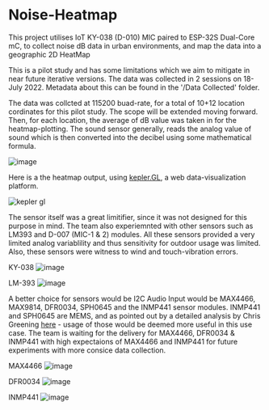 # Noise-Heatmap
This project utilises IoT KY-038 (D-010) MIC paired to ESP-32S Dual-Core mC, to collect noise dB data in urban environments, and map the data into a geographic 2D HeatMap

This is a pilot study and has some limitations which we aim to mitigate in near future iterative versions. The data was collected in 2 sessions on 18-July 2022. Metadata about this can be found in the '/Data Collected' folder.

The data was collcted at 115200 buad-rate, for a total of 10+12 location cordinates for this pilot study. The scope will be extended moving forward. Then, for each location, the average of dB value was taken in for the heatmap-plotting. The sound sensor generally, reads the analog value of sound which is then converted into the decibel using some mathematical formula.

![image](https://user-images.githubusercontent.com/65479883/179546440-2f11c074-45d5-4ba1-ade6-5db22c567efe.png)

Here is a the heatmap output, using [kepler.GL](https://www.kepler.gl), a web data-visualization platform.

![kepler gl](https://user-images.githubusercontent.com/65479883/179546474-249b85bf-6f4f-4fa0-a0f4-a50ed39cdf81.png)

The sensor itself was a great limitifier, since it was not designed for this purpose in mind. The team also experiemnted with other sensors such as LM393 and D-007 (MIC-1 & 2) modules. All these sensors provided a very limited analog variablility and thus sensitivity for outdoor usage was limited. Also, these sensors were witness to wind and touch-vibration errors.

KY-038 ![image](https://user-images.githubusercontent.com/65479883/179550419-a40f31df-fc7e-4334-8560-6d6c9d69c05f.png) 

LM-393 ![image](https://user-images.githubusercontent.com/65479883/179550639-e10224b2-696b-4293-b683-5059b70e5422.png )

A better choice for sensors would be I2C Audio Input would be MAX4466, MAX9814, DFR0034, SPH0645 and the INMP441 sensor modules. INMP441 and SPH0645 are MEMS, and as pointed out by a detailed analysis by Chris Greening [here](https://www.atomic14.com/2020/09/12/esp32-audio-input.html) - usage of those would be deemed more useful in this use case. The team is waiting for the delivery for MAX4466, DFR0034 & INMP441 with high expectaions of MAX4466 and INMP441 for future experiments with more consice data collection.

MAX4466 ![image](https://user-images.githubusercontent.com/65479883/179550098-8d86321b-2456-4c15-873f-518714f97864.png) 

DFR0034 ![image](https://user-images.githubusercontent.com/65479883/179550164-3a527001-244e-4887-9bbc-3c0517b4bf76.png) 

INMP441 ![image](https://user-images.githubusercontent.com/65479883/179550260-d7320f8c-734d-4855-8a2b-a9dbd84f74dc.png)
